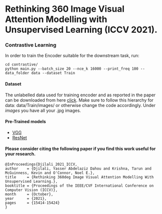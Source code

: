 # Rethinking 360 Image Visual Attention Modelling with Unsupervised Learning (ICCV 2021).


### Contrastive Learning

In order to train the Encoder suitable for the downstream task, run:

    cd contrastive/
    python main.py --batch_size 20 --nce_k 16000 --print_freq 100 --data_folder data --dataset Train
    
#### Dataset

The unlabelled data used for training encoder and as reported in the paper can be downloaded from here [click](https://drive.google.com/file/d/1QtxRurC0ac5Aksywg1XDRfUMg64fEIqr/view?usp=sharing). Make sure to follow this hierarchy for data: data/Train/images/ or otherwise change the code accordingly. Under *images* you have all your .jpg images.

#### Pre-Trained models
 - [VGG](https://drive.google.com/file/d/1f-nk2O66sZc-LVpi2o8tJkV1yQhztEtg/view?usp=sharing)
 - [ResNet](https://drive.google.com/file/d/1VQY1KKPL5gBq6gycZmDC6j0WgDB6Xqot/view?usp=sharing)
 
 
 #### Please consider citing the following paper if you find this work useful for your research.
 
    @InProceedings{Djilali_2021_ICCV,
    author    = {Djilali, Yasser Abdelaziz Dahou and Krishna, Tarun and McGuinness, Kevin and O'Connor, Noel E.},
    title     = {Rethinking 360deg Image Visual Attention Modelling With Unsupervised Learning.},
    booktitle = {Proceedings of the IEEE/CVF International Conference on Computer Vision (ICCV)},
    month     = {October},
    year      = {2021},
    pages     = {15414-15424}
    }
 
     
    
